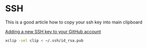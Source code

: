 # SSH

This is a good article how to copy your ssh key into main clipboard

[Adding a new SSH key to your GitHub account](https://help.github.com/en/github/authenticating-to-github/adding-a-new-ssh-key-to-your-github-account)

```sh
xclip -sel clip < ~/.ssh/id_rsa.pub
```